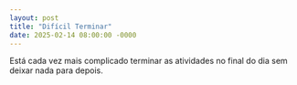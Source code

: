 ```yaml
---
layout: post
title: "Difícil Terminar"
date: 2025-02-14 08:00:00 -0000
---
```


Está cada vez mais complicado terminar as atividades no final do dia sem deixar nada para depois.
